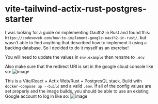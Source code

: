 # vite-tailwind-actix-rust-postgres-starter

I was looking for a guide on implementing Oauth2 in Rust and found this: `https://codevoweb.com/how-to-implement-google-oauth2-in-rust/`, but wasn't able to find anything that described how to implement it using a backing database. So I decided to do it myself as an exercise!

You will need to update the values in `env.example` then rename to `.env`

Also make sure that the redirect URI is set in the google cloud console like so: ![image](https://github.com/user-attachments/assets/476c9dd7-c0d7-4c52-9101-aafcf938ed6e)

This is a Vite/React + Actix Web/Rust + PostgresQL stack. Build with `docker-compose up --build` and a valid `.env`. If all of the config values are set properly and the image builds, you should be able to use an existing Google account to log in like so: ![image](https://github.com/user-attachments/assets/0e62d5b5-dd38-4897-b44c-c2bca129bb88)
